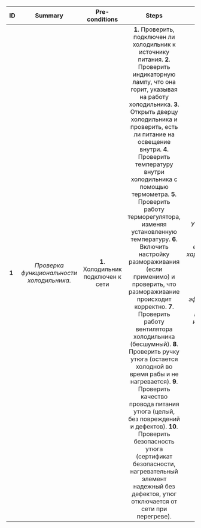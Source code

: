 ID | Summary | Pre-conditions | Steps | Expected results
:--|:-------:|:--------------:|:-----:|-----------------:
**1** | *Проверка функциональности холодильника*. | **1**. Холодильник подключен к сети  | **1**. Проверить, подключен ли холодильник к источнику питания. **2**. Проверить индикаторную лампу, что она горит, указывая на работу холодильника. **3**. Открыть дверцу холодильника и проверить, есть ли питание на освещение внутри.  **4**. Проверить температуру внутри холодильника с помощью термометра. **5**. Проверить работу терморегулятора, изменяя установленную температуру. **6**. Включить настройку размораживания (если применимо) и проверить, что размораживание происходит корректно. **7**. Проверить работу вентилятора холодильника (бесшумный).  **8**. Проверить ручку утюга (остается холодной во время рабы и не нагревается). **9**. Проверить качество провода питания утюга (целый, без повреждений и дефектов). **10**. Проверить безопасность утюга (сертификат безопасности, нагревательный элемент надежный без дефектов, утюг отключается от сети при перегреве).   | *Утюг проходит все тесты успешно, все его функции и характеристики работают правильно и без проблем, работает безопасно и эффективно, не имеет повреждений или дефектов*. 
